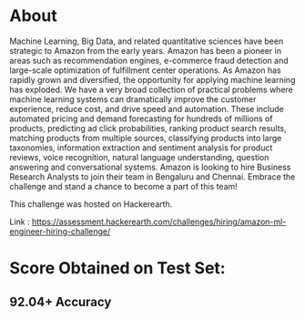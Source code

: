 # About

Machine Learning, Big Data, and related quantitative sciences have been strategic to Amazon from the early years. Amazon has been a pioneer in areas such as recommendation engines, e-commerce fraud detection and large-scale optimization of fulfillment center operations. As Amazon has rapidly grown and diversified, the opportunity for applying machine learning has exploded. We have a very broad collection of practical problems where machine learning systems can dramatically improve the customer experience, reduce cost, and drive speed and automation. These include automated pricing and demand forecasting for hundreds of millions of products, predicting ad click probabilities, ranking product search results, matching products from multiple sources, classifying products into large taxonomies, information extraction and sentiment analysis for product reviews, voice recognition, natural language understanding, question answering and conversational systems.
Amazon is looking to hire Business Research Analysts to join their team in Bengaluru and Chennai.
Embrace the challenge and stand a chance to become a part of this team!

This challenge was hosted on Hackerearth.

Link : https://assessment.hackerearth.com/challenges/hiring/amazon-ml-engineer-hiring-challenge/


# Score Obtained on Test Set:

## 92.04+ Accuracy
